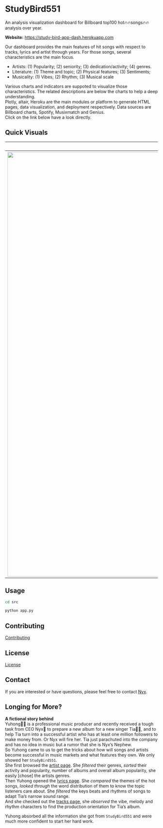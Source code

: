 # StudyBird551 
An analysis visualization dashboard for Billboard top100 hot🔥🔥songs🔥🔥analysis over year.

**Website:** https://study-bird-app-dash.herokuapp.com 

Our dashboard provides the main features of hit songs with respect to tracks, lyrics and artist through years. For those songs, several characteristics are the main focus.
   - Artists: (1) Popularity; (2) seniority; (3) dedication/activity; (4) genres.
   - Literature: (1) Theme and topic; (2) Physical features; (3) Sentiments;
   - Musicality: (1) Vibes; (2) Rhythm; (3) Musical scale   

Various charts and indicators are suppoted to visualize those characteristics. The related descriptions are below the charts to help a deep understanding.  
Plotly, altair, Heroku are the main modules or platform to generate HTML pages, data visualization, and deployment respectively. Data sources are Billboard charts, Spotify, Musixmatch and Genius.  
Click on the link below have a look directly.
   
## Quick Visuals
<table cellspacing="0" cellpadding="0">
<tr><th>Artists</th><th>Lyrics</th><th>Tracks</th></tr>
   <tr><th><img width="1396" alt="image" src="https://user-images.githubusercontent.com/43694291/222990702-4ef623a0-79f5-4bb6-80a2-83e5b45ae33b.png"></th><th><img width="1384" alt="image" src="https://user-images.githubusercontent.com/43694291/222990733-ead2f8da-bdfd-43ce-a1ab-ae0624032b16.png"></th><th><img width="1384" alt="image" src="https://user-images.githubusercontent.com/43694291/222990833-8c17d1b1-8c4c-462b-a83e-1214be673e8c.png"></th></tr>
</table>

## Usage

```bash
cd src
```
```python
python app.py
```

## Contributing

[Contributing](https://github.com/petitmi/Study-Bird-551/blob/main/CONTRIBUTING.md)

## License

[License](https://github.com/petitmi/Study-Bird-551/blob/main/LICENSE.md)

## Contact
If you are interested or have questions, please feel free to contact [Nyx](mailto:petitmi001@gmail.com). 

## Longing for More?  
**A fictional story behind**    
Yuhong🧞‍♀️ is a professional music producer and recently received a tough task from CEO Nyx🥷 to prepare a new album for a new singer Tia🧑‍🎤, and to help Tia turn into a successful artist who has at least one million followers to make money from. Or Nyx will fire her. Tia just parachuted into the company and has no idea in music but a rumor that she is Nyx’s Nephew.    
So Yuhong came to us to get the tricks about how will songs and artists become successful in music markets and what features they own. We only showed her `StudyBird551`.  
She first browsed the [artist page](https://study-bird-dash-app.herokuapp.com/artist). She *filtered* their genres, *sorted* their activity and popularity, number of albums and overall album popularity, she easily [chose] the artists genres.  
Then Yuhong opened the [lyrics page](https://study-bird-dash-app.herokuapp.com/lyrics). She *compared* the themes of the hot songs, *looked through* the word distribution of them to know the topic listeners care about. She *filtered* the keys beats and rhythms of songs to adapt Tia’s narrow sound range.   
And she checked out the [tracks page](https://study-bird-dash-app.herokuapp.com/tracks), she *observed* the vibe, melody and rhythm characters to find the production orientation for Tia’s album.

Yuhong absorbed all the information she got from `StudyBird551` and were much more confident to start her hard work.

